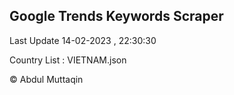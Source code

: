 

## Google Trends Keywords Scraper 
 
Last Update 14-02-2023 , 22:30:30

Country List :
VIETNAM.json



© Abdul Muttaqin 
